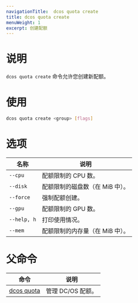 ```yaml
---
navigationTitle:  dcos quota create
title: dcos quota create
menuWeight: 1
excerpt: 创建配额
---
```



# 说明

`dcos quota create` 命令允许您创建新配额。

# 使用

```bash
dcos quota create <group> [flags]
```

# 选项

| 名称 | 说明 |
|---------|-------------|
| `--cpu`     | 配额限制的 CPU 数。 |
| `--disk`     | 配额限制的磁盘数（在 MiB 中）。 |
| `--force` | 强制配额创建。 |
| `--gpu`     | 配额限制的 GPU 数。 |
| `--help, h`     | 打印使用情况。|
| `--mem`     | 配额限制的内存量（在 MiB 中）。 |

# 父命令

| 命令 | 说明 |
|---------|-------------|
| [dcos quota](/mesosphere/dcos/cn/2.1/cli/command-reference/dcos-quota/)   | 管理 DC/OS 配额。 |
